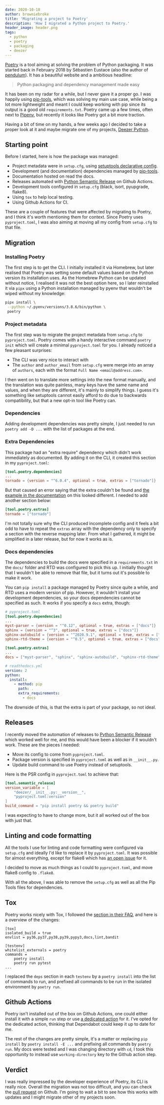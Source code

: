 ```yaml
---
date: 2020-10-18
author: browniebroke
title: 'Migrating a project to Poetry'
description: 'How I migrated a Python project to Poetry.'
header_image: header.png
tags:
  - python
  - poetry
  - packaging
  - deezer
---
```


[Poetry] is a tool aiming at solving the problem of Python packaging. It was started back in February 2018 by Sébastien Eustace (also the author of [pendulum]). It has a beautiful website and a ambitious headline:

> Python packaging and dependency management made easy

It has been on my radar for a while, but I never gave it a proper go. I was happily using [pip-tools], which was solving my main use case, while being a lot more lightweight and meant I could keep working with pip since its output is a good old `requirements.txt`. Poetry came up a few times, often next to [Pipenv], but recently it looks like Poetry got a bit more traction.

Having a bit of time on my hands, a few weeks ago I decided to take a proper look at it and maybe migrate one of my projects, [Deezer Python].

## Starting point

Before I started, here is how the package was managed:

- Project metadata were in `setup.cfg`, using [setuptools declarative config][setup-cfg].
- Development (and documentation) dependencies managed by [pip-tools].
- Documentation hosted on read the docs.
- Releases automated with [Python Semantic Release][psr] on Github Actions.
- Development tools configured in `setup.cfg` (black, isort, pyupgrade, flake8).
- Using `tox` to help local testing.
- Using Github Actions for CI.

These are a couple of features that were affected by migrating to Poetry, and I think it's worth mentioning them for context. Since Poetry uses `pyproject.toml`, I was also aiming at moving all my config from `setup.cfg` to that file.

## Migration

### Installing Poetry

The first step is to get the CLI. I initially installed it via Homebrew, but later realised that Poetry was setting some default values based on the Python version its installation uses. As the Homebrew Python can be updated without notice, I realised it was not the best option here, so I later reinstalled it via `pipx` using a Python installation managed by pyenv that wouldn't be wiped without my knowledge:

```sh
pipx install \
 --python ~/.pyenv/versions/3.8.6/bin/python \
 poetry
```

### Project metadata

The first step was to migrate the project metadata from `setup.cfg` to `pyproject.toml`. Poetry comes with a handy interactive command `poetry init` which will create a minimal `pyproject.toml` for you. I already noticed a few pleasant surprises:

- The CLI was very nice to interact with
- The `author` and `author_email` from `setup.cfg` were merge into an array of `authors`, each with the format `Full Name <email@address.com>`.

I then went on to translate more settings into the new format manually, and the translation was quite painless, many keys have the same name and values, and when they are different, it's mainly to simplify things. I guess it's something like setuptools cannot easily afford to do due to backwards compatibility, but that a new opt-in tool like Poetry can.

### Dependencies

Adding development dependencies was pretty simple, I just needed to run `poetry add -D ...` with the list of packages at the end.

### Extra Dependencies

This package had an "extra require" dependency which didn't work immediately as documented. By adding it on the CLI, it created this section in my `pyproject.toml`:

```toml
[tool.poetry.dependencies]
...
tornado = {version = "^6.0.4", optional = true, extras = ["tornado"]}
```

But that caused an error saying that the extra couldn't be found and [the example in the documentation][extras-ex] on this looked different. I needed to add another section below:

```toml
[tool.poetry.extras]
tornado = ["tornado"]
```

I'm not totally sure why the CLI produced incomplete config and it feels a bit odd to have to repeat the `extras` array with the dependency only to specify a section with the reverse mapping later. From what I gathered, it might be simplified in a later release, but for now it works as is.

### Docs dependencies

The dependencies to build the docs were specified in a `requirements.txt` in the `docs/` folder and RTD was configured to pick this up. I initially thought that I wouldn't be able to remove that file, but it turns out it's possible to make it work.

You can `pip install` a package managed by Poetry since quite a while, and RTD uses a modern version of pip. However, it wouldn't install your development dependencies, so your docs dependencies cannot be specified as such. It works if you specify a `docs` extra, though:

```toml
# pyproject.toml
[tool.poetry.dependencies]
...
myst-parser = {version = "^0.12", optional = true, extras = ["docs"]}
sphinx = {version = "^3", optional = true, extras = ["docs"]}
sphinx-autobuild = {version = "^2020.9.1", optional = true, extras = ["docs"]}
sphinx-rtd-theme = {version = "^0.5", optional = true, extras = ["docs"]}

[tool.poetry.extras]
...
docs = ["myst-parser", "sphinx", "sphinx-autobuild", "sphinx-rtd-theme"]
```

```yaml
# readthedocs.yml
version: 2
python:
  install:
    - method: pip
      path: .
      extra_requirements:
        - docs
```

The downside of this, is that the extra is part of your package, so not ideal.

## Releases

I recently moved the automation of releases to [Python Semantic Release][psr] which worked well for me, and this would have been a blocker if it wouldn't work. These are the pieces I needed:

- Move its config to come from `pyproject.toml`.
- Package version is specified in `pyproject.toml` as well as in `__init__.py`.
- Update build command to use Poetry instead of setuptools.

Here is the PSR config in `pyproject.toml` to achieve that:

```toml
[tool.semantic_release]
version_variable = [
    "deezer/__init__.py:__version__",
    "pyproject.toml:version"
]
build_command = "pip install poetry && poetry build"
```

I was expecting to have to change more, but it all worked out of the box with just that.

## Linting and code formatting

All the tools I use for linting and code formatting were configured via `setup.cfg` and ideally I'd like to replace it by `pyproject.toml`. It was possible for almost everything, except for flake8 which has [an open issue][flake8-issue] for it.

I decided to move as much things as I could to `pyproject.toml`, and move flake8 config to `.flake8`.

With all the above, I was able to remove the `setup.cfg` as well as all the Pip Tools files for dependencies.

## Tox

Poetry works nicely with Tox, I followed the [section in their FAQ][tox-poetry], and here is a overview of the changes:

```conf{2,6,8-9}
[tox]
isolated_build = true
envlist = py36,py37,py38,py39,pypy3,docs,lint,bandit

[testenv]
whitelist_externals = poetry
commands =
    poetry install
    poetry run pytest
...
```

I replaced the `deps` section in each `testenv` by a `poetry install` into the list of commands to run, and prefixed all commands to be run in the isolated environment by `poetry run`.

## Github Actions

Poetry isn't installed out of the box on Github Actions, one could either install it with a simple `run` step or use [a dedicated action][actions-poetry] for it. I've opted for the dedicated action, thinking that Dependabot could keep it up to date for me.

The rest of the changes are pretty simple, it's a matter or replacing `pip install` by `poetry install -E ...` and prefixing all commands by `poetry run`. My docs were tested and I was changing directory with `cd`, I took this opportunity to instead use `working-directory` key to the Github action step.

## Verdict

I was really impressed by the developer experience of Poetry, its CLI is really nice. Overall the migration was not too difficult, and you can check the [pull request] on Github. I'm going to wait a bit to see how this works with updates and I might migrate other of my projects soon.

[poetry]: https://python-poetry.org/
[pendulum]: https://pendulum.eustace.io/
[pipenv]: https://pipenv.pypa.io
[pip-tools]: https://github.com/jazzband/pip-tools
[deezer python]: https://deezer-python.readthedocs.io
[setup-cfg]: https://setuptools.readthedocs.io/en/latest/setuptools.html#setup-cfg-only-projects
[psr]: https://python-semantic-release.readthedocs.io
[extras-ex]: https://python-poetry.org/docs/pyproject/#extras
[flake8-issue]: https://gitlab.com/pycqa/flake8/-/issues/428
[tox-poetry]: https://python-poetry.org/docs/faq/#is-tox-supported
[actions-poetry]: https://github.com/abatilo/actions-poetry
[pull request]: https://github.com/browniebroke/deezer-python/pull/196
